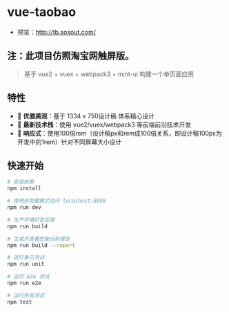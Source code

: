 # vue-taobao

- 预览：http://tb.sosout.com/

## 注：此项目仿照淘宝网触屏版。

> 基于 vue2 + vuex + webpack3 + mint-ui 构建一个单页面应用

## 特性

- :gem: **优雅美观**：基于 1334 x 750设计稿 体系精心设计
- :rocket: **最新技术栈**：使用 vue2/vuex/webpack3 等前端前沿技术开发
- :iphone: **响应式**：使用100倍rem（设计稿px和rem成100倍关系，即设计稿100px为开发中的1rem）针对不同屏幕大小设计

## 快速开始

``` bash
# 安装依赖
npm install

# 使用热加载模式访问 localhost:8888 
npm run dev

# 生产环境打包压缩
npm run build

# 生成并查看性能分析报告
npm run build --report

# 进行单元测试
npm run unit

# 运行 e2e 测试
npm run e2e

# 运行所有测试
npm test
```